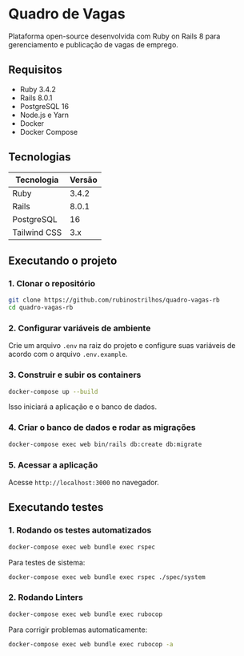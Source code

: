 # Quadro de Vagas

Plataforma open-source desenvolvida com Ruby on Rails 8 para gerenciamento e publicação de vagas de emprego.

## Requisitos

- Ruby 3.4.2
- Rails 8.0.1
- PostgreSQL 16
- Node.js e Yarn
- Docker
- Docker Compose

## Tecnologias

| Tecnologia   | Versão |
| ------------ | ------ |
| Ruby         | 3.4.2  |
| Rails        | 8.0.1  |
| PostgreSQL   | 16     |
| Tailwind CSS | 3.x    |

## Executando o projeto

### 1. Clonar o repositório

```bash
git clone https://github.com/rubinostrilhos/quadro-vagas-rb
cd quadro-vagas-rb
```

### 2. Configurar variáveis de ambiente

Crie um arquivo `.env` na raiz do projeto e configure suas variáveis de acordo com o arquivo `.env.example`.

### 3. Construir e subir os containers

```bash
docker-compose up --build
```

Isso iniciará a aplicação e o banco de dados.

### 4. Criar o banco de dados e rodar as migrações

```bash
docker-compose exec web bin/rails db:create db:migrate
```

### 5. Acessar a aplicação

Acesse `http://localhost:3000` no navegador.

## Executando testes

### 1. Rodando os testes automatizados

```bash
docker-compose exec web bundle exec rspec
```

Para testes de sistema:

```bash
docker-compose exec web bundle exec rspec ./spec/system
```

### 2. Rodando Linters

```bash
docker-compose exec web bundle exec rubocop
```

Para corrigir problemas automaticamente:

```bash
docker-compose exec web bundle exec rubocop -a
```
